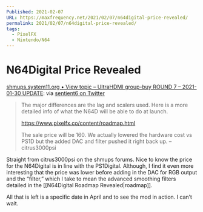 ```yaml
---
Published: 2021-02-07
URL: https://maxfrequency.net/2021/02/07/n64digital-price-revealed/
permalink: 2021/02/07/n64digital-price-revealed/
tags:
  - PixelFX
  - Nintendo/N64
---
```

# N64Digital Price Revealed

[shmups.system11.org • View topic – UltraHDMI group-buy ROUND 7 – 2021-01-30 UPDATE](https://shmups.system11.org/viewtopic.php?f=6&t=63381&start=570): via [sentient6 on Twitter](https://twitter.com/sentientsixp/status/1358165613156433922)

> The major differences are the lag and scalers used. Here is a more detailed info of what the N64D will be able to do at launch.
> 
> https://www.pixelfx.co/content/roadmap.html
> 
> The sale price will be 160. We actually lowered the hardware cost vs PS1D but the added DAC and filter pushed it right back up. – citrus3000psi

Straight from citrus3000psi on the shmups forums. Nice to know the price for the N64Digital is in line with the PS1Digital. Although, I find it even more interesting that the price was lower before adding in the DAC for RGB output and the “filter,” which I take to mean the advanced smoothing filters detailed in the [[N64Digital Roadmap Revealed|roadmap]].

All that is left is a specific date in April and to see the mod in action. I can’t wait.